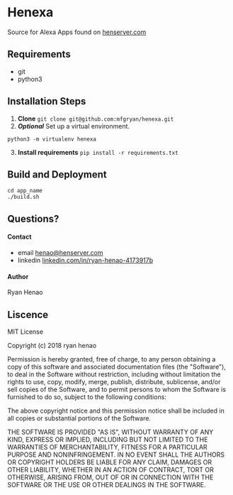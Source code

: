# Henexa
Source for Alexa Apps found on <a href="http://henserver.com">henserver.com</a>

## Requirements

* git
* python3

## Installation Steps
1. **Clone** `git clone git@github.com:mfgryan/henexa.git`
2. **_Optional_** Set up a virtual environment.
```
python3 -m virtualenv henexa
```
3. **Install requirements** `pip install -r requirements.txt`

## Build and Deployment
```
cd app_name
./build.sh
```

## Questions?
#### Contact
  - email [henao@henserver.com](http://www.henserver.com)
  - linkedin [linkedin.com/in/ryan-henao-4173917b](https://www.linkedin.com/in/ryan-henao-4173917b/)

#### Author
  Ryan Henao
  
## Liscence
MIT License

Copyright (c) 2018 ryan henao

Permission is hereby granted, free of charge, to any person obtaining a copy
of this software and associated documentation files (the "Software"), to deal
in the Software without restriction, including without limitation the rights
to use, copy, modify, merge, publish, distribute, sublicense, and/or sell
copies of the Software, and to permit persons to whom the Software is
furnished to do so, subject to the following conditions:

The above copyright notice and this permission notice shall be included in all
copies or substantial portions of the Software.

THE SOFTWARE IS PROVIDED "AS IS", WITHOUT WARRANTY OF ANY KIND, EXPRESS OR
IMPLIED, INCLUDING BUT NOT LIMITED TO THE WARRANTIES OF MERCHANTABILITY,
FITNESS FOR A PARTICULAR PURPOSE AND NONINFRINGEMENT. IN NO EVENT SHALL THE
AUTHORS OR COPYRIGHT HOLDERS BE LIABLE FOR ANY CLAIM, DAMAGES OR OTHER
LIABILITY, WHETHER IN AN ACTION OF CONTRACT, TORT OR OTHERWISE, ARISING FROM,
OUT OF OR IN CONNECTION WITH THE SOFTWARE OR THE USE OR OTHER DEALINGS IN THE
SOFTWARE.
